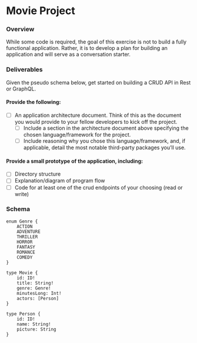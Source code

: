 # Movie Project

### Overview
While some code is required, the goal of this exercise is not to build a fully functional application. Rather, it is to develop a plan for building an application and will serve as a conversation starter.

### Deliverables
Given the pseudo schema below, get started on building a CRUD API in Rest or GraphQL.

#### Provide the following:
- [ ] An application architecture document. Think of this as the document you would provide to your fellow developers to kick off the project.
    - [ ] Include a section in the architecture document above specifying the chosen language/framework for the project.
    - [ ] Include reasoning why you chose this language/framework, and, if applicable, detail the most notable third-party packages you’ll use.

#### Provide a small prototype of the application, including:
- [ ] Directory structure
- [ ] Explanation/diagram of program flow
- [ ] Code for at least one of the crud endpoints of your choosing (read or write)

### Schema
```
enum Genre {
    ACTION
    ADVENTURE
    THRILLER
    HORROR
    FANTASY
    ROMANCE
    COMEDY
}

type Movie {
    id: ID!
    title: String!
    genre: Genre!
    minutesLong: Int!
    actors: [Person]
}

type Person {
    id: ID!
    name: String!
    picture: String
}
```